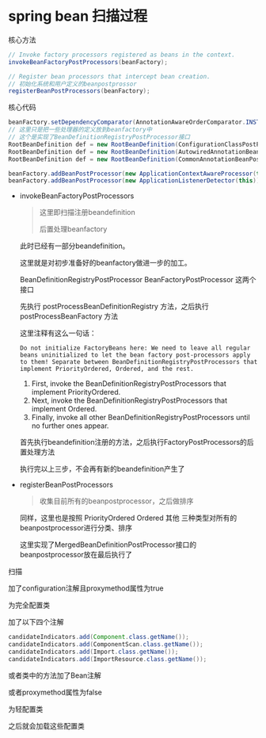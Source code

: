 # spring bean 扫描过程

核心方法

```java
// Invoke factory processors registered as beans in the context.
invokeBeanFactoryPostProcessors(beanFactory);

// Register bean processors that intercept bean creation.
// 初始化系统和用户定义的beanpostprossor
registerBeanPostProcessors(beanFactory);
```

核心代码

```java
beanFactory.setDependencyComparator(AnnotationAwareOrderComparator.INSTANCE);
// 这里只是把一些处理器的定义放到beanfactory中
// 这个是实现了BeanDefinitionRegistryPostProcessor接口
RootBeanDefinition def = new RootBeanDefinition(ConfigurationClassPostProcessor.class);
RootBeanDefinition def = new RootBeanDefinition(AutowiredAnnotationBeanPostProcessor.class);
RootBeanDefinition def = new RootBeanDefinition(CommonAnnotationBeanPostProcessor.class);

beanFactory.addBeanPostProcessor(new ApplicationContextAwareProcessor(this));
beanFactory.addBeanPostProcessor(new ApplicationListenerDetector(this));
```

- invokeBeanFactoryPostProcessors

  > 这里即扫描注册beandefinition
  >
  > 后置处理beanfactory

  此时已经有一部分beandefinition。

  这里就是对初步准备好的beanfactory做进一步的加工。

  BeanDefinitionRegistryPostProcessor BeanFactoryPostProcessor 这两个接口

  先执行 postProcessBeanDefinitionRegistry 方法，之后执行 postProcessBeanFactory 方法

  这里注释有这么一句话：

  ```
  Do not initialize FactoryBeans here: We need to leave all regular beans uninitialized to let the bean factory post-processors apply to them! Separate between BeanDefinitionRegistryPostProcessors that implement PriorityOrdered, Ordered, and the rest.
  ```

  1. First, invoke the BeanDefinitionRegistryPostProcessors that implement PriorityOrdered.
  2. Next, invoke the BeanDefinitionRegistryPostProcessors that implement Ordered.
  3. Finally, invoke all other BeanDefinitionRegistryPostProcessors until no further ones appear.

  首先执行beandefinition注册的方法，之后执行FactoryPostProcessors的后置处理方法

  执行完以上三步，不会再有新的beandefinition产生了

- registerBeanPostProcessors

  > 收集目前所有的beanpostprocessor，之后做排序

  同样，这里也是按照 PriorityOrdered Ordered 其他 三种类型对所有的beanpostprocessor进行分类、排序

  这里实现了MergedBeanDefinitionPostProcessor接口的beanpostprocessor放在最后执行了



扫描

加了configuration注解且proxymethod属性为true

为完全配置类

加了以下四个注解

```java
candidateIndicators.add(Component.class.getName());
candidateIndicators.add(ComponentScan.class.getName());
candidateIndicators.add(Import.class.getName());
candidateIndicators.add(ImportResource.class.getName());
```

或者类中的方法加了Bean注解

或者proxymethod属性为false

为轻配置类

之后就会加载这些配置类






